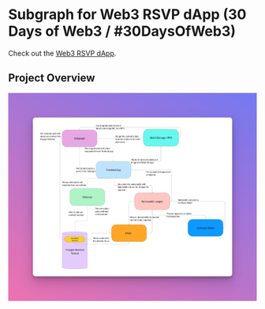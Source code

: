 # Subgraph for Web3 RSVP dApp (30 Days of Web3 / #30DaysOfWeb3)

Check out the [Web3 RSVP dApp](https://github.com/samnang/Web3-RSVP-dApp-30DaysOfWeb3).

## Project Overview

![Web3 RSVP dApp](./Web3-RSVP-DApp.png?raw=true "Web3 RSVP dApp")
